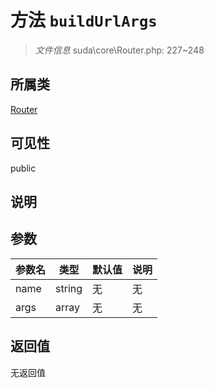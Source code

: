 # 方法 `buildUrlArgs`

> *文件信息* suda\core\Router.php: 227~248

## 所属类 

[Router](../Router.md)

## 可见性

public

## 说明



## 参数


| 参数名 | 类型 | 默认值 | 说明 |
|--------|-----|-------|-------|
| name |  string | 无 | 无 |
| args |  array | 无 | 无 |



## 返回值

无返回值

